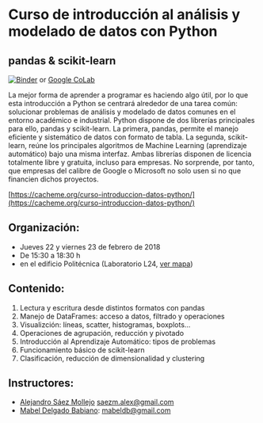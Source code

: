 # Curso de introducción al análisis y modelado de datos con Python

## pandas & scikit-learn 
[![Binder](https://mybinder.org/badge.svg)](https://mybinder.org/v2/gh/CAChemE/python-analisis-modelado-datos/master)
or [Google CoLab](https://github.com/CAChemE/python-analisis-modelado-datos/wiki/Google-Colaboratory)

La mejor forma de aprender a programar es haciendo algo útil, por lo que esta introducción a Python se centrará alrededor de una tarea común: solucionar problemas de análisis y modelado de datos comunes en el entorno académico e industrial. Python dispone de dos librerías principales para ello, pandas y scikit-learn. La primera, pandas, permite el manejo eficiente y sistemático de datos con formato de tabla. La segunda, scikit-learn, reúne los principales algoritmos de Machine Learning (aprendizaje automático) bajo una misma interfaz. Ambas librerías disponen de licencia totalmente libre y gratuita, incluso para empresas. No sorprende, por tanto, que empresas del calibre de Google o Microsoft no solo usen si no que financien dichos proyectos.

[https://cacheme.org/curso-introduccion-datos-python/](https://cacheme.org/curso-introduccion-datos-python/)

## Organización:

- Jueves 22 y viernes 23 de febrero de 2018
- De 15:30 a 18:30 h 
- en el edificio Politécnica (Laboratorio L24, [ver mapa](https://www.sigua.ua.es/index.html?id=0016P2002))

## Contenido:

1. Lectura y escritura desde distintos formatos con pandas
2. Manejo de DataFrames: acceso a datos, filtrado y operaciones
3. Visualizción: líneas, scatter, histogramas, boxplots...
4. Operaciones de agrupación, reducción y pivotado
5. Introducción al Aprendizaje Automático: tipos de problemas
6. Funcionamiento básico de scikit-learn
7. Clasificación, reducción de dimensionalidad y clustering

## Instructores:

* [Alejandro Sáez Mollejo](https://www.linkedin.com/in/alejandrosaezm/) saezm.alex@gmail.com
* [Mabel Delgado Babiano](https://www.linkedin.com/in/mabeldelgadob/): mabeldb@gmail.com

